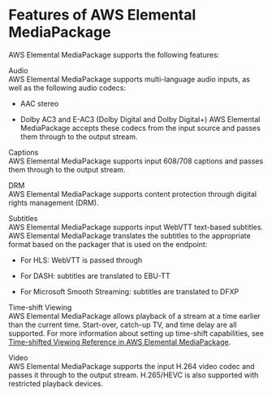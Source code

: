 # Features of AWS Elemental MediaPackage<a name="what-is-features"></a>

AWS Elemental MediaPackage supports the following features:

Audio  
AWS Elemental MediaPackage supports multi\-language audio inputs, as well as the following audio codecs:  

+ AAC stereo

+ Dolby AC3 and E\-AC3 \(Dolby Digital and Dolby Digital\+\)
AWS Elemental MediaPackage accepts these codecs from the input source and passes them through to the output stream\.

Captions  
AWS Elemental MediaPackage supports input 608/708 captions and passes them through to the output stream\.

DRM  
AWS Elemental MediaPackage supports content protection through digital rights management \(DRM\)\.

Subtitles  
AWS Elemental MediaPackage supports input WebVTT text\-based subtitles\. AWS Elemental MediaPackage translates the subtitles to the appropriate format based on the packager that is used on the endpoint:  

+ For HLS: WebVTT is passed through

+ For DASH: subtitles are translated to EBU\-TT

+ For Microsoft Smooth Streaming: subtitles are translated to DFXP

Time\-shift Viewing  
AWS Elemental MediaPackage allows playback of a stream at a time earlier than the current time\. Start\-over, catch\-up TV, and time delay are all supported\. For more information about setting up time\-shift capabilities, see [Time\-shifted Viewing Reference in AWS Elemental MediaPackage](time-shifted.md)\.

Video  
AWS Elemental MediaPackage supports the input H\.264 video codec and passes it through to the output stream\. H\.265/HEVC is also supported with restricted playback devices\. 